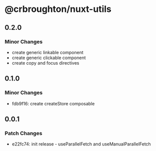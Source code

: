 # @crbroughton/nuxt-utils

## 0.2.0

### Minor Changes

- create generic linkable component
- create generic clickable component
- create copy and focus directives

## 0.1.0

### Minor Changes

- fdb9f16: create createStore composable

## 0.0.1

### Patch Changes

- e22fc74: init release - useParallelFetch and useManualParallelFetch
